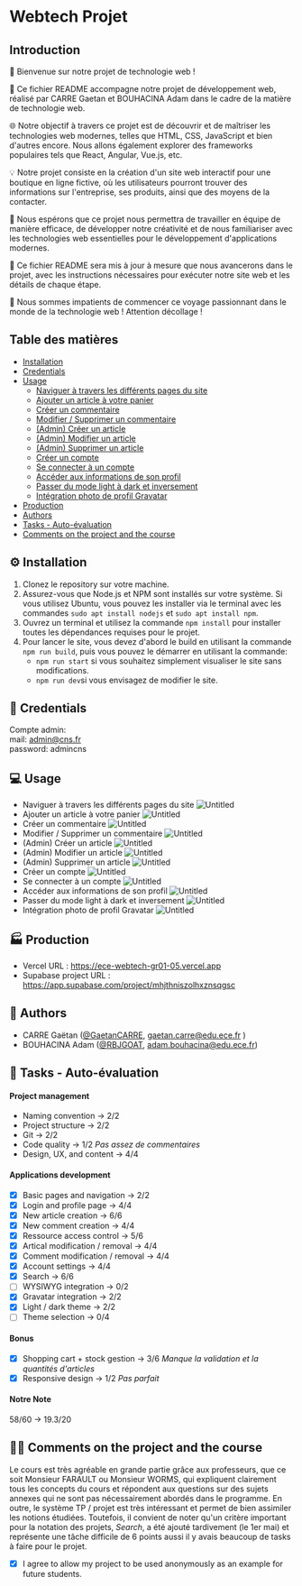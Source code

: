 # Webtech Projet
## Introduction

👋 Bienvenue sur notre projet de technologie web !

📝 Ce fichier README accompagne notre projet de développement web, réalisé par CARRE Gaetan et BOUHACINA Adam dans le cadre de la matière de technologie web.

🌐 Notre objectif à travers ce projet est de découvrir et de maîtriser les technologies web modernes, telles que HTML, CSS, JavaScript et bien d'autres encore. Nous allons également explorer des frameworks populaires tels que React, Angular, Vue.js, etc.

💡 Notre projet consiste en la création d'un site web interactif pour une boutique en ligne fictive, où les utilisateurs pourront trouver des informations sur l'entreprise, ses produits, ainsi que des moyens de la contacter.

🤝 Nous espérons que ce projet nous permettra de travailler en équipe de manière efficace, de développer notre créativité et de nous familiariser avec les technologies web essentielles pour le développement d'applications modernes.

📌 Ce fichier README sera mis à jour à mesure que nous avancerons dans le projet, avec les instructions nécessaires pour exécuter notre site web et les détails de chaque étape.

🚀 Nous sommes impatients de commencer ce voyage passionnant dans le monde de la technologie web ! Attention décollage !
## Table des matières
- [Installation](#install)
- [Credentials](#cred)
- [Usage](#usage)
    - [Naviguer à travers les différents pages du site](#nav)
    - [Ajouter un article à votre panier](#artcart)
    - [Créer un commentaire](#createcomment)
    - [Modifier / Supprimer un commentaire](#modifcomment)
    - [(Admin) Créer un article](#createarticle)
    - [(Admin) Modifier un article](#modifarticle)
    - [(Admin) Supprimer un article](#suprarticle)
    - [Créer un compte](#createaccount)
    - [Se connecter à un compte](#connectaccount)
    - [Accéder aux informations de son profil](#profil)
    - [Passer du mode light à dark et inversement](#darktheme)
    - [Intégration photo de profil Gravatar](#gravatar)
- [Production](#prod)
- [Authors](#authors)
- [Tasks - Auto-évaluation](#tasks)
- [Comments on the project and the course](#cours)

## ⚙️ Installation <a name="install"></a>
1. Clonez le repository sur votre machine.
1. Assurez-vous que Node.js et NPM sont installés sur votre système. Si vous utilisez Ubuntu, vous pouvez les installer via le terminal avec les commandes ```sudo apt install nodejs``` et ```sudo apt install npm```.
1. Ouvrez un terminal et utilisez la commande ```npm install``` pour installer toutes les dépendances requises pour le projet.
1. Pour lancer le site, vous devez d'abord le build en utilisant la commande ```npm run build```, puis vous pouvez le démarrer en utilisant la commande: 
    - ```npm run start``` si vous souhaitez simplement visualiser le site sans modifications. 
    - ```npm run dev```si vous envisagez de modifier le site.

## 🔑 Credentials <a name="cred"></a>
Compte admin:    
mail: admin@cns.fr    
password: admincns

## 💻 Usage <a name="usage"></a>
- Naviguer à travers les différents pages du site <a name="nav"></a>
![Untitled](/demos/1.gif)
- Ajouter un article à votre panier <a name="artcart"></a>
![Untitled](/demos/2.gif)
- Créer un commentaire <a name="createcomment"></a>
![Untitled](/demos/3.gif)
- Modifier / Supprimer un commentaire <a name="modifcomment"></a>
![Untitled](/demos/4.gif)
- (Admin) Créer un article <a name="createarticle"></a>
![Untitled](/demos/6.gif)
- (Admin) Modifier un article <a name="modifarticle"></a>
![Untitled](/demos/5m.gif)
- (Admin) Supprimer un article <a name="suprarticle"></a>
![Untitled](/demos/5s.gif)
- Créer un compte <a name="createaccount"></a>
![Untitled](/demos/7.gif)
- Se connecter à un compte <a name="connectaccount"></a>
![Untitled](/demos/8.gif)
- Accéder aux informations de son profil <a name="profil"></a>
![Untitled](/demos/9.gif)
- Passer du mode light à dark et inversement <a name="darktheme"></a>
![Untitled](/demos/10.gif)
- Intégration photo de profil Gravatar <a name="gravatar"></a>
![Untitled](/demos/11.gif)

## 🏭  Production <a name="prod"></a>
- Vercel URL : https://ece-webtech-gr01-05.vercel.app
- Supabase project URL : https://app.supabase.com/project/mhjthniszolhxznsqgsc

## 🧑 Authors <a name="authors"></a>
- CARRE Gaëtan ([@GaetanCARRE](https://github.com/GaetanCARRE), gaetan.carre@edu.ece.fr ) 
- BOUHACINA Adam ([@RBJGOAT](https://github.com/RBJGOAT), adam.bouhacina@edu.ece.fr)

## 📝  Tasks - Auto-évaluation <a name="tasks"></a>
#### Project management
- Naming convention → 2/2
- Project structure → 2/2
- Git → 2/2
- Code quality → 1/2 _Pas assez de commentaires_
- Design, UX, and content → 4/4

#### Applications development
- [X] Basic pages and navigation → 2/2
- [X] Login and profile page → 4/4
- [X] New article creation → 6/6
- [X] New comment creation → 4/4
- [X] Ressource access control → 5/6
- [X] Artical modification / removal → 4/4
- [X] Comment modification / removal → 4/4
- [X] Account settings → 4/4
- [X] Search → 6/6
- [ ] WYSIWYG integration → 0/2
- [X] Gravatar integration → 2/2
- [X] Light / dark theme → 2/2
- [ ] Theme selection → 0/4

#### Bonus
- [X] Shopping cart + stock gestion → 3/6 _Manque la validation et la quantités d'articles_
- [X] Responsive design → 1/2 _Pas parfait_

#### Notre Note
58/60 → 19.3/20

## 👨‍🏫 Comments on the project and the course <a name="cours"></a>
Le cours est très agréable en grande partie grâce aux professeurs, que ce soit Monsieur FARAULT ou Monsieur WORMS, qui expliquent clairement tous les concepts du cours et répondent aux questions sur des sujets annexes qui ne sont pas nécessairement abordés dans le programme. En outre, le système TP / projet est très intéressant et permet de bien assimiler les notions étudiées. Toutefois, il convient de noter qu'un critère important pour la notation des projets, _Search_, a été ajouté tardivement (le 1er mai) et représente une tâche difficile de 6 points aussi il y avais beaucoup de tasks à faire pour le projet.

- [X] I agree to allow my project to be used anonymously as an example for future students.


